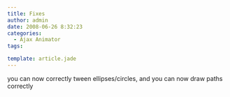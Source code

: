 ```yaml
---
title: Fixes
author: admin
date: 2008-06-26 8:32:23
categories:
  - Ajax Animator
tags: 

template: article.jade
---
```


you can now correctly tween ellipses/circles, and you can now draw paths correctly

